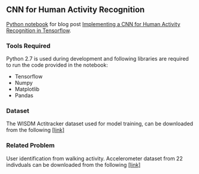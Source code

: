 ## CNN for Human Activity Recognition

<p>
<a href="https://github.com/aqibsaeed/Human-Activity-Recognition-using-CNN/blob/master/Activity%20Detection.ipynb">Python notebook</a> for blog post <a href="http://aqibsaeed.github.io/2016-11-04-human-activity-recognition-cnn/">Implementing a CNN for Human Activity Recognition in Tensorflow</a>.
</p>

### Tools Required

Python 2.7 is used during development and following libraries are required to run the code provided in the notebook:
* Tensorflow
* Numpy
* Matplotlib
* Pandas

### Dataset

The WISDM Actitracker dataset used for model training, can be downloaded from the following [[link]](http://www.cis.fordham.edu/wisdm/dataset.php)

### Related Problem

User identification from walking activity. Accelerometer dataset from 22 indivduals can be downloaded from the following [[link]](http://archive.ics.uci.edu/ml/datasets/User+Identification+From+Walking+Activity)


